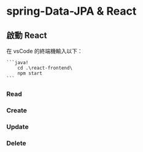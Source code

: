# spring-Data-JPA & React

## 啟動 React

在 vsCode 的終端機輸入以下：

    ```java!
        cd .\react-frontend\
        npm start
    ```

### Read

### Create

### Update

### Delete